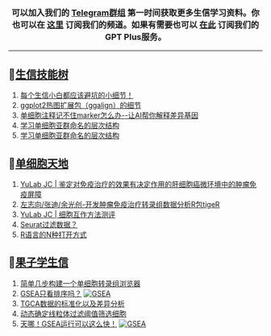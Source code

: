 
<h3 align="center">
  可以加入我们的 <a href="https://t.me/BioInfoTalk">Telegram群组</a> 第一时间获取更多生信学习资料。你也可以在 <a href="https://bioinforss-channel.vercel.app/">这里</a> 订阅我们的频道。如果有需要也可以 <a href="https://kyplus.092420.xyz/">在此</a> 订阅我们的GPT Plus服务。
</h3>

------------------

## 📝[生信技能树](https://github.com/ixxmu/mp_duty/issues?q=label%3A%E7%94%9F%E4%BF%A1%E6%8A%80%E8%83%BD%E6%A0%91+is%3Aclosed)
<!-- 1issueTable -->

1. [每个生信小白都应该避坑的小细节！](https://github.com/ixxmu/mp_duty/issues/5762) 
2. [ggplot2热图扩展包（ggalign）的细节](https://github.com/ixxmu/mp_duty/issues/5739) 
3. [单细胞注释记不住marker怎么办--让AI帮你解释差异基因](https://github.com/ixxmu/mp_duty/issues/5735) 
4. [学习单细胞亚群命名的层次结构](https://github.com/ixxmu/mp_duty/issues/5721) 
5. [学习单细胞亚群命名的层次结构](https://github.com/ixxmu/mp_duty/issues/5720) 
<!-- 1issueTable -->
## 📝[单细胞天地](https://github.com/ixxmu/mp_duty/issues?q=label%3A%E5%8D%95%E7%BB%86%E8%83%9E%E5%A4%A9%E5%9C%B0+is%3Aclosed)
<!-- 2issueTable -->

1. [YuLab JC | 鉴定对免疫治疗的效果有决定作用的肝细胞癌微环境中的肿瘤免疫屏障](https://github.com/ixxmu/mp_duty/issues/5736) 
2. [左志向/张迪/余光创-开发肿瘤免疫治疗转录组数据分析R包tigeR](https://github.com/ixxmu/mp_duty/issues/5600) 
3. [YuLab JC | 细胞互作方法测评](https://github.com/ixxmu/mp_duty/issues/5383) 
4. [Seurat过滤数据？](https://github.com/ixxmu/mp_duty/issues/5376) 
5. [R语言的N种打开方式](https://github.com/ixxmu/mp_duty/issues/5300) 
<!-- 2issueTable -->

## 📝[果子学生信](https://github.com/ixxmu/mp_duty/issues?q=label%3A%E6%9E%9C%E5%AD%90%E5%AD%A6%E7%94%9F%E4%BF%A1+is%3Aclosed)
<!-- 3issueTable -->

1. [简单几步构建一个单细胞转录组浏览器](https://github.com/ixxmu/mp_duty/issues/5103) 
2. [GSEA只看排序吗？](https://github.com/ixxmu/mp_duty/issues/4920) [![GSEA](https://img.shields.io/github/labels/ixxmu/mp_duty/GSEA)](https://github.com/ixxmu/mp_duty/labels/GSEA)
3. [TGCA数据的标准化以及差异分析](https://github.com/ixxmu/mp_duty/issues/4829) 
4. [动态确定线粒体过滤阈值筛选细胞](https://github.com/ixxmu/mp_duty/issues/4754) 
5. [天哪！GSEA运行可以这么快！](https://github.com/ixxmu/mp_duty/issues/4602) [![GSEA](https://img.shields.io/github/labels/ixxmu/mp_duty/GSEA)](https://github.com/ixxmu/mp_duty/labels/GSEA)
<!-- 3issueTable -->
